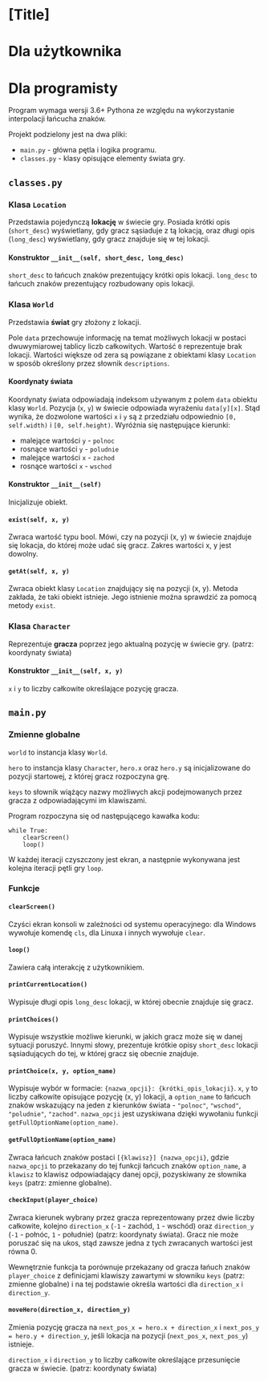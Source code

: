 # [Title]




# Dla użytkownika





# Dla programisty

Program wymaga wersji 3.6+ Pythona ze względu na wykorzystanie interpolacji łańcucha znaków.

Projekt podzielony jest na dwa pliki:

- `main.py` - główna pętla i logika programu.
- `classes.py` - klasy opisujące elementy świata gry.

## `classes.py`

### Klasa `Location`

Przedstawia pojedynczą **lokację** w świecie gry. Posiada krótki opis (`short_desc`) wyświetlany, gdy gracz sąsiaduje z tą lokacją, oraz długi opis (`long_desc`) wyświetlany, gdy gracz znajduje się w tej lokacji.

#### Konstruktor `__init__(self, short_desc, long_desc)`

`short_desc` to łańcuch znaków prezentujący krótki opis lokacji.
`long_desc` to łańcuch znaków prezentujący rozbudowany opis lokacji.

### Klasa `World`

Przedstawia **świat** gry złożony z lokacji.

Pole `data` przechowuje informację na temat możliwych lokacji w postaci dwuwymiarowej tablicy liczb całkowitych. Wartość `0` reprezentuje brak lokacji. Wartości większe od zera są powiązane z obiektami klasy `Location` w sposób określony przez słownik `descriptions`.

#### Koordynaty świata

Koordynaty świata odpowiadają indeksom używanym z polem `data` obiektu klasy `World`. Pozycja (`x`, `y`) w świecie odpowiada wyrażeniu `data[y][x]`. Stąd wynika, że dozwolone wartości `x` i `y` są z przedziału odpowiednio `[0, self.width)` i `[0, self.height)`. Wyróżnia się następujące kierunki:

- malejące wartości `y` - `polnoc`
- rosnące wartości `y` - `poludnie`
- malejące wartości `x` - `zachod`
- rosnące wartości `x` - `wschod`

#### Konstruktor `__init__(self)`

Inicjalizuje obiekt.

#### `exist(self, x, y)`

Zwraca wartość typu bool. Mówi, czy na pozycji (x, y) w świecie znajduje się lokacja, do której może udać się gracz. Zakres wartości x, y jest dowolny.

#### `getAt(self, x, y)`

Zwraca obiekt klasy `Location` znajdujący się na pozycji (x, y). Metoda zakłada, że taki obiekt istnieje. Jego istnienie można sprawdzić za pomocą metody `exist`.

### Klasa `Character`

Reprezentuje **gracza** poprzez jego aktualną pozycję w świecie gry. (patrz: koordynaty świata)

#### Konstruktor `__init__(self, x, y)`

`x` i `y` to liczby całkowite określające pozycję gracza.

## `main.py`

### Zmienne globalne

`world` to instancja klasy `World`.

`hero` to instancja klasy `Character`, `hero.x` oraz `hero.y` są inicjalizowane do pozycji startowej, z której gracz rozpoczyna grę.

`keys` to słownik wiążący nazwy możliwych akcji podejmowanych przez gracza z odpowiadającymi im klawiszami.

Program rozpoczyna się od następującego kawałka kodu:

```
while True:
    clearScreen()
    loop()
```

W każdej iteracji czyszczony jest ekran, a następnie wykonywana jest kolejna iteracji pętli gry `loop`.

### Funkcje

#### `clearScreen()`

Czyści ekran konsoli w zależności od systemu operacyjnego: dla Windows wywołuje komendę `cls`, dla Linuxa i innych wywołuje `clear`.

#### `loop()`

Zawiera całą interakcję z użytkownikiem.

#### `printCurrentLocation()`

Wypisuje długi opis `long_desc` lokacji, w której obecnie znajduje się gracz.

#### `printChoices()`

Wypisuje wszystkie możliwe kierunki, w jakich gracz może się w danej sytuacji poruszyć. Innymi słowy, prezentuje krótkie opisy `short_desc` lokacji sąsiadujących do tej, w której gracz się obecnie znajduje.

#### `printChoice(x, y, option_name)`

Wypisuje wybór w formacie: `{nazwa_opcji}: {krótki_opis_lokacji}`. `x`, `y` to liczby całkowite opisujące pozycję (x, y) lokacji, a `option_name` to łańcuch znaków wskazujący na jeden z kierunków świata - `"polnoc"`, `"wschod"`, `"poludnie"`, `"zachod"`. `nazwa_opcji` jest uzyskiwana dzięki wywołaniu funkcji `getFullOptionName(option_name)`.

#### `getFullOptionName(option_name)`

Zwraca łańcuch znaków postaci `[{klawisz}] {nazwa_opcji}`, gdzie `nazwa_opcji` to przekazany do tej funkcji łańcuch znaków `option_name`, a `klawisz` to klawisz odpowiadający danej opcji, pozyskiwany ze słownika `keys` (patrz: zmienne globalne).

#### `checkInput(player_choice)`

Zwraca kierunek wybrany przez gracza reprezentowany przez dwie liczby całkowite, kolejno `direction_x` (`-1` - zachód, `1` - wschód) oraz `direction_y` (`-1` - połnóc, `1` - południe) (patrz: koordynaty świata). Gracz nie może poruszać się na ukos, stąd zawsze jedna z tych zwracanych wartości jest równa 0.

Wewnętrznie funkcja ta porównuje przekazany od gracza łańuch znaków `player_choice` z definicjami klawiszy zawartymi w słowniku `keys` (patrz: zmienne globalne) i na tej podstawie określa wartości dla `direction_x` i `direction_y`.

#### `moveHero(direction_x, direction_y)`

Zmienia pozycję gracza na `next_pos_x = hero.x + direction_x` i `next_pos_y = hero.y + direction_y`, jeśli lokacja na pozycji (`next_pos_x`, `next_pos_y`) istnieje.

`direction_x` i `direction_y` to liczby całkowite określające przesunięcie gracza w świecie. (patrz: koordynaty świata)
